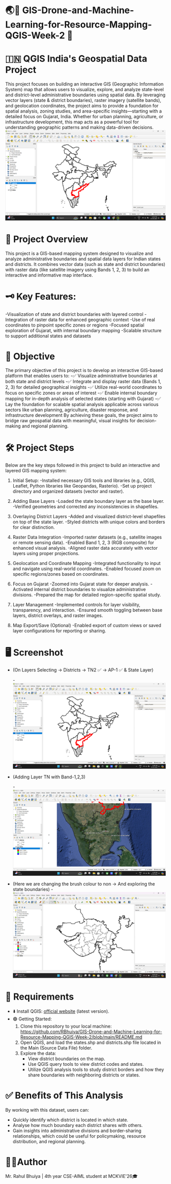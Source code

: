 # 🌏📗 GIS-Drone-and-Machine-Learning-for-Resource-Mapping-QGIS-Week-2 🗾
# 🇮🇳 QGIS India's Geospatial Data Project
This project focuses on building an interactive GIS (Geographic Information System) map that allows users to visualize, explore, and analyze state-level and district-level administrative boundaries using spatial data.
By leveraging vector layers (state & district boundaries), raster imagery (satellite bands), and geolocation coordinates, the project aims to provide a foundation for spatial analysis, zoning studies, and area-specific insights—starting with a detailed focus on Gujarat, India.
Whether for urban planning, agriculture, or infrastructure development, this map acts as a powerful tool for understanding geographic patterns and making data-driven decisions.
![A-2-1](https://github.com/RBhuiya/GIS-Drone-and-Machine-Learning-for-Resource-Mapping-QGIS-Week-2/blob/c566de441589bad2aabb6208e7e706395776de9a/Screenshort/A-2-1.png)

# 🔎 Project Overview
This project is a GIS-based mapping system designed to visualize and analyze administrative boundaries and spatial data layers for Indian states and districts. It combines vector data (such as state and district boundaries) with raster data (like satellite imagery using Bands 1, 2, 3) to build an interactive and informative map interface.

# 🗝️ Key Features:
-Visualization of state and district boundaries with layered control
-Integration of raster data for enhanced geographic context
-Use of real coordinates to pinpoint specific zones or regions
-Focused spatial exploration of Gujarat, with internal boundary mapping
-Scalable structure to support additional states and datasets

# 🎯 Objective
The primary objective of this project is to develop an interactive GIS-based platform that enables users to:
-✅ Visualize administrative boundaries at both state and district levels
-✅ Integrate and display raster data (Bands 1, 2, 3) for detailed geographical insights
-✅ Utilize real-world coordinates to focus on specific zones or areas of interest
-✅ Enable internal boundary mapping for in-depth analysis of selected states (starting with Gujarat)
-✅ Lay the foundation for scalable spatial analysis applicable across various sectors like urban planning, agriculture, disaster response, and infrastructure development
By achieving these goals, the project aims to bridge raw geospatial data with meaningful, visual insights for decision-making and regional planning.

# 🛠️ Project Steps
Below are the key steps followed in this project to build an interactive and layered GIS mapping system:
1. Initial Setup:
   -Installed necessary GIS tools and libraries (e.g., QGIS, Leaflet, Python libraries like Geopandas, Rasterio).
   -Set up project directory and organized datasets (vector and raster).

3. Adding Base Layers
  -Loaded the state boundary layer as the base layer.
  -Verified geometries and corrected any inconsistencies in shapefiles.

4. Overlaying District Layers
  -Added and visualized district-level shapefiles on top of the state layer.
  -Styled districts with unique colors and borders for clear distinction.

5. Raster Data Integration
  -Imported raster datasets (e.g., satellite images or remote sensing data).
  -Enabled Band 1, 2, 3 (RGB composite) for enhanced visual analysis.
  -Aligned raster data accurately with vector layers using proper projections.

6. Geolocation and Coordinate Mapping
  -Integrated functionality to input and navigate using real-world coordinates.
  -Enabled focused zoom on specific regions/zones based on coordinates.

7. Focus on Gujarat
  -Zoomed into Gujarat state for deeper analysis.
  -Activated internal district boundaries to visualize administrative divisions.
  -Prepared the map for detailed region-specific spatial study.

8. Layer Management
  -Implemented controls for layer visibility, transparency, and interaction.
  -Ensured smooth toggling between base layers, district overlays, and raster images.

9. Map Export/Save (Optional)
  -Enabled export of custom views or saved layer configurations for reporting or sharing.

# 🖥️ Screenshot
- (On Layers Selecting -> Districts -> TN2 ✅ -> AP-1 ✅ & State Layer)

  -![A-2-1](https://github.com/RBhuiya/GIS-Drone-and-Machine-Learning-for-Resource-Mapping-QGIS-Week-2/blob/c566de441589bad2aabb6208e7e706395776de9a/Screenshort/A-2-1.png)
- (Adding Layer TN with Band-1,2,3)

  -![A-2-2](https://github.com/RBhuiya/GIS-Drone-and-Machine-Learning-for-Resource-Mapping-QGIS-Week-2/blob/c566de441589bad2aabb6208e7e706395776de9a/Screenshort/A-2-2.jpg)

- (Here we are changing the brush colour to non -> And exploring the state boundaries)
  -![A-2-3](https://github.com/RBhuiya/GIS-Drone-and-Machine-Learning-for-Resource-Mapping-QGIS-Week-2/blob/c566de441589bad2aabb6208e7e706395776de9a/Screenshort/A-2-3.jpg)

# 📝 Requirements
- ⬇️ Install QGIS: [official website](https://qgis.org/download/) (latest version).
- 🟢 Getting Started:
   1.	Clone this repository to your local machine: https://github.com/RBhuiya/GIS-Drone-and-Machine-Learning-for-Resource-Mapping-QGIS-Week-2/blob/main/README.md
   2.	Open QGIS, and load the states.shp and districts.shp file located in the Main (Source Data File) folder.
   3.	Explore the data:
        - View district boundaries on the map.
        - Use QGIS query tools to view district codes and states.
        - Utilize QGIS analysis tools to study district borders and how they share boundaries with neighboring districts or states.

# ✅️ Benefits of This Analysis
By working with this dataset, users can:
   - Quickly identify which district is located in which state.
   - Analyse how much boundary each district shares with others.
   - Gain insights into administrative divisions and border-sharing relationships, which could be useful for policymaking, resource distribution, and regional planning.

# 👨‍💼Author
Mr. Rahul Bhuiya | 4th year CSE-AIML student at MCKVIE'26🎓
